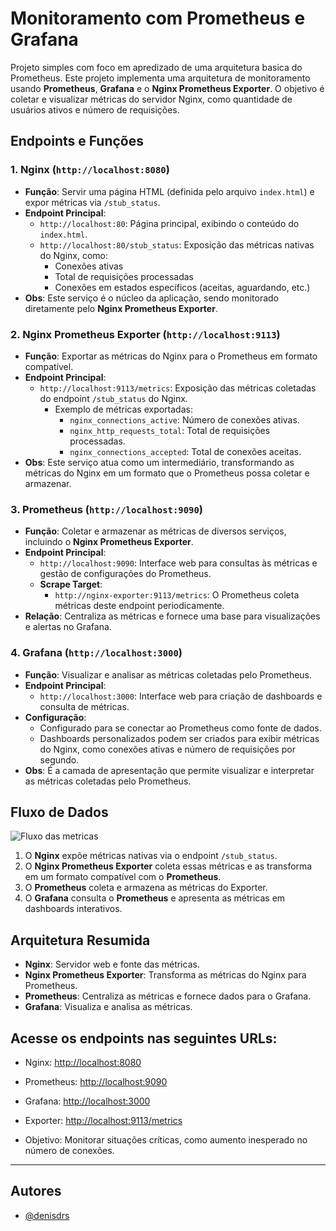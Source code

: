 # Monitoramento com Prometheus e Grafana

Projeto simples com foco em apredizado de uma arquitetura basica do Prometheus.
Este projeto implementa uma arquitetura de monitoramento usando  **Prometheus**, **Grafana** e o **Nginx Prometheus Exporter**. O objetivo é coletar e visualizar métricas do servidor Nginx, como quantidade de usuários ativos e número de requisições.

## Endpoints e Funções

### 1. **Nginx** (`http://localhost:8080`)
- **Função**: Servir uma página HTML (definida pelo arquivo `index.html`) e expor métricas via `/stub_status`.
- **Endpoint Principal**:
  - `http://localhost:80`: Página principal, exibindo o conteúdo do `index.html`.
  - `http://localhost:80/stub_status`: Exposição das métricas nativas do Nginx, como:
    - Conexões ativas
    - Total de requisições processadas
    - Conexões em estados específicos (aceitas, aguardando, etc.)
- **Obs**: Este serviço é o núcleo da aplicação, sendo monitorado diretamente pelo **Nginx Prometheus Exporter**.

### 2. **Nginx Prometheus Exporter** (`http://localhost:9113`)
- **Função**: Exportar as métricas do Nginx para o Prometheus em formato compatível.
- **Endpoint Principal**:
  - `http://localhost:9113/metrics`: Exposição das métricas coletadas do endpoint `/stub_status` do Nginx.
    - Exemplo de métricas exportadas:
      - `nginx_connections_active`: Número de conexões ativas.
      - `nginx_http_requests_total`: Total de requisições processadas.
      - `nginx_connections_accepted`: Total de conexões aceitas.
- **Obs**: Este serviço atua como um intermediário, transformando as métricas do Nginx em um formato que o Prometheus possa coletar e armazenar.

### 3. **Prometheus** (`http://localhost:9090`)
- **Função**: Coletar e armazenar as métricas de diversos serviços, incluindo o **Nginx Prometheus Exporter**.
- **Endpoint Principal**:
  - `http://localhost:9090`: Interface web para consultas às métricas e gestão de configurações do Prometheus.
  - **Scrape Target**:
    - `http://nginx-exporter:9113/metrics`: O Prometheus coleta métricas deste endpoint periodicamente.
- **Relação**: Centraliza as métricas e fornece uma base para visualizações e alertas no Grafana.

### 4. **Grafana** (`http://localhost:3000`)
- **Função**: Visualizar e analisar as métricas coletadas pelo Prometheus.
- **Endpoint Principal**:
  - `http://localhost:3000`: Interface web para criação de dashboards e consulta de métricas.
- **Configuração**:
  - Configurado para se conectar ao Prometheus como fonte de dados.
  - Dashboards personalizados podem ser criados para exibir métricas do Nginx, como conexões ativas e número de requisições por segundo.
- **Obs**: É a camada de apresentação que permite visualizar e interpretar as métricas coletadas pelo Prometheus.

## Fluxo de Dados
![Fluxo das metricas](https://i.giphy.com/media/v1.Y2lkPTc5MGI3NjExcmpybmlibTlsNHJnbjJ3N2N0YXhicWpsZndxa254NXhxcGozeW1layZlcD12MV9pbnRlcm5hbF9naWZfYnlfaWQmY3Q9Zw/oBzFPN2ArU5miSZX9Z/giphy.gif)
1. O **Nginx** expõe métricas nativas via o endpoint `/stub_status`.
2. O **Nginx Prometheus Exporter** coleta essas métricas e as transforma em um formato compatível com o **Prometheus**.
3. O **Prometheus** coleta e armazena as métricas do Exporter.
4. O **Grafana** consulta o **Prometheus** e apresenta as métricas em dashboards interativos.

## Arquitetura Resumida
- **Nginx**: Servidor web e fonte das métricas.
- **Nginx Prometheus Exporter**: Transforma as métricas do Nginx para Prometheus.
- **Prometheus**: Centraliza as métricas e fornece dados para o Grafana.
- **Grafana**: Visualiza e analisa as métricas.


## Acesse os endpoints nas seguintes URLs:
   - Nginx: [http://localhost:8080](http://localhost:8080)
   - Prometheus: [http://localhost:9090](http://localhost:9090)
   - Grafana: [http://localhost:3000](http://localhost:3000)
   - Exporter: [http://localhost:9113/metrics](http://localhost:9113/metrics)




- Objetivo: Monitorar situações críticas, como aumento inesperado no número de conexões.

---

## Autores

- [@denisdrs](https://www.github.com/denisdrs)
